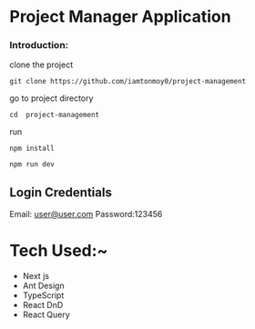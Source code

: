 # Project Manager Application

### Introduction:

clone the project

```
git clone https://github.com/iamtonmoy0/project-management
```

go to project directory

```
cd  project-management
```

run

```
npm install
```

```
npm run dev
```

## Login Credentials

Email: user@user.com
Password:123456

# Tech Used:~

- Next js
- Ant Design
- TypeScript
- React DnD
- React Query
